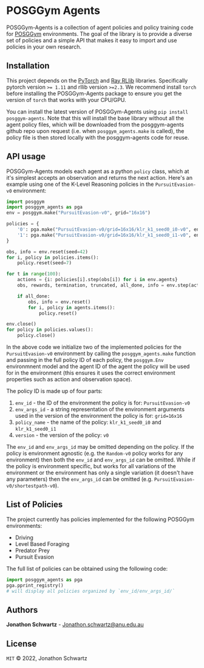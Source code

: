 # POSGGym Agents

POSGGym-Agents is a collection of agent policies and policy training code for [POSGGym](https://github.com/RDLLab/posggym) environments. The goal of the library is to provide a diverse set of policies and a simple API that makes it easy to import and use policies in your own research.

## Installation

This project depends on the [PyTorch](https://pytorch.org/) and [Ray RLlib](https://docs.ray.io/en/latest/rllib/index.html) libraries. Specifically pytorch version `>= 1.11` and rllib version `>=2.3`. We recommend install `torch` before installing the POSGGym-Agents package to ensure you get the version of `torch` that works with your CPU/GPU.

You can install the latest version of POSGGym-Agents using `pip install posggym-agents`. Note that this will install the base library without all the agent policy files, which will be downloaded from the posggym-agents github repo upon request (i.e. when `posggym_agents.make` is called), the policy file is then stored locally with the posggym-agents code for reuse.

## API usage

POSGGym-Agents models each agent as a python `policy` class, which at it's simplest accepts an observation and returns the next action. Here's an example using one of the K-Level Reasoning policies in the `PursuitEvasion-v0` environment:


```python
import posggym
import posggym_agents as pga
env = posggym.make("PursuitEvasion-v0", grid="16x16")

policies = {
    '0': pga.make("PursuitEvasion-v0/grid=16x16/klr_k1_seed0_i0-v0", env.model, '0'),
    '1': pga.make("PursuitEvasion-v0/grid=16x16/klr_k1_seed0_i1-v0", env.model, '1')
}

obs, info = env.reset(seed=42)
for i, policy in policies.items():
    policy.reset(seed=7)

for t in range(100):
    actions = {i: policies[i].step(obs[i]) for i in env.agents}
    obs, rewards, termination, truncated, all_done, info = env.step(actions)

    if all_done:
        obs, info = env.reset()
        for i, policy in agents.items():
            policy.reset()

env.close()
for policy in policies.values():
    policy.close()
```

In the above code we initialize two of the implemented policies for the `PursuitEvasion-v0` environment by calling the `posggym_agents.make` function and passing in the full policy ID of each policy, the `posggym.Env` environmnent model and the agent ID of the agent the policy will be used for in the environment (this ensures it uses the correct environment properties such as action and observation space).

The policy ID is made up of four parts:

1. `env_id` - the ID of the environment the policy is for: `PursuitEvasion-v0`
2. `env_args_id` - a string representation of the environment arguments used in the version of the environment the policy is for: `grid=16x16`
3. `policy_name` - the name of the policy: `klr_k1_seed0_i0` and `klr_k1_seed0_i1`
4. `version` - the version of the policy: `v0`

The `env_id` and `env_args_id` may be omitted depending on the policy. If the policy is environment agnostic (e.g. the `Random-v0` policy works for any environment) then both the `env_id` and `env_args_id` can be omitted. While if the policy is environment specific, but works for all variations of the environment or the environment has only a single variation (it doesn't have any parameters) then the `env_args_id` can be omitted (e.g. `PursuitEvasion-v0/shortestpath-v0`).


## List of Policies

The project currently has policies implemented for the following POSGGym environments:

- Driving
- Level Based Foraging
- Predator Prey
- Pursuit Evasion

The full list of policies can be obtained using the following code:

```python
import posggym_agents as pga
pga.pprint_registry()
# will display all policies organized by `env_id/env_args_id/`
```


## Authors

**Jonathon Schwartz** - Jonathon.schwartz@anu.edu.au


## License

`MIT` © 2022, Jonathon Schwartz
